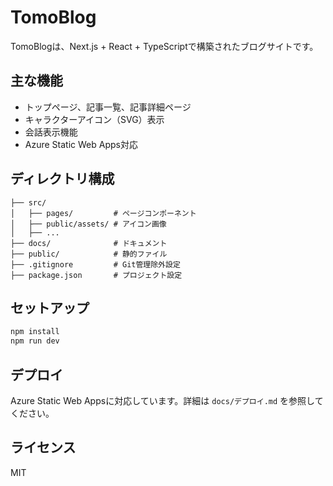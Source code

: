 # TomoBlog

TomoBlogは、Next.js + React + TypeScriptで構築されたブログサイトです。

## 主な機能
- トップページ、記事一覧、記事詳細ページ
- キャラクターアイコン（SVG）表示
- 会話表示機能
- Azure Static Web Apps対応

## ディレクトリ構成
```
├── src/
│   ├── pages/         # ページコンポーネント
│   ├── public/assets/ # アイコン画像
│   ├── ...
├── docs/              # ドキュメント
├── public/            # 静的ファイル
├── .gitignore         # Git管理除外設定
├── package.json       # プロジェクト設定
```

## セットアップ
```sh
npm install
npm run dev
```

## デプロイ
Azure Static Web Appsに対応しています。詳細は `docs/デプロイ.md` を参照してください。

## ライセンス
MIT
